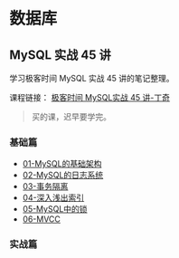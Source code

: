 # 数据库

## MySQL 实战 45 讲

学习极客时间 MySQL 实战 45 讲的笔记整理。

课程链接：  [极客时间 MySQL实战 45 讲-丁奇](https://time.geekbang.org/column/intro/100020801)

> 买的课，迟早要学完。
### 基础篇

- [01-MySQL的基础架构](01-MySQL的基础架构.md)
- [02-MySQL的日志系统](02-MySQL的日志系统.md)
- [03-事务隔离](03-事务隔离.md)
- [04-深入浅出索引](04-深入浅出索引.md)
- [05-MySQL中的锁](05-MySQL中的锁.md)
- [06-MVCC](06-MVCC.md)

### 实战篇

